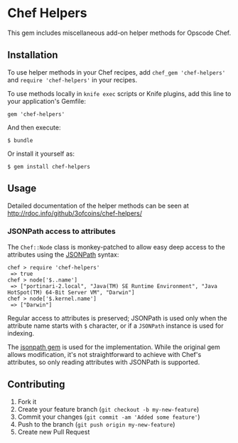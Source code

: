 # Chef Helpers

This gem includes miscellaneous add-on helper methods for Opscode Chef.

## Installation

To use helper methods in your Chef recipes, add `chef_gem
'chef-helpers'` and `require 'chef-helpers'` in your recipes.

To use methods locally in `knife exec` scripts or Knife plugins, add
this line to your application's Gemfile:

    gem 'chef-helpers'

And then execute:

    $ bundle

Or install it yourself as:

    $ gem install chef-helpers

## Usage

Detailed documentation of the helper methods can be seen at
http://rdoc.info/github/3ofcoins/chef-helpers/

### JSONPath access to attributes

The `Chef::Node` class is monkey-patched to allow easy deep access to
the attributes using the
[JSONPath](http://goessner.net/articles/JsonPath/) syntax:

```
chef > require 'chef-helpers'
 => true 
chef > node['$..name']
 => ["portinari-2.local", "Java(TM) SE Runtime Environment", "Java HotSpot(TM) 64-Bit Server VM", "Darwin"] 
chef > node['$.kernel.name']
 => ["Darwin"] 
```

Regular access to attributes is preserved; JSONPath is used only when
the attribute name starts with `$` character, or if a `JSONPath`
instance is used for indexing.

The [jsonpath gem](https://github.com/joshbuddy/jsonpath) is used for
the implementation. While the original gem allows modification, it's
not straightforward to achieve with Chef's attributes, so only reading
attributes with JSONPath is supported.

## Contributing

1. Fork it
2. Create your feature branch (`git checkout -b my-new-feature`)
3. Commit your changes (`git commit -am 'Added some feature'`)
4. Push to the branch (`git push origin my-new-feature`)
5. Create new Pull Request

